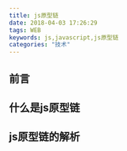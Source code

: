 ```yaml
---
title: js原型链
date: 2018-04-03 17:26:29
tags: WEB
keywords: js,javascript,js原型链
categories: "技术"
---
```

## 前言

<!--more-->
## 什么是js原型链

## js原型链的解析
